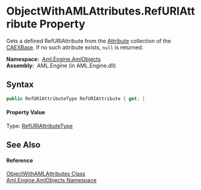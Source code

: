 ObjectWithAMLAttributes.RefURIAttribute Property
================================================
Gets a defined RefURIAttribute from the [Attribute][1] collection of the [CAEXBase][2]. If no such attribute exists, `null` is returned.

  **Namespace:**  [Aml.Engine.AmlObjects][3]  
  **Assembly:**  AML.Engine (in AML.Engine.dll)

Syntax
------

```csharp
public RefURIAttributeType RefURIAttribute { get; }
```

#### Property Value
Type: [RefURIAttributeType][4]

See Also
--------

#### Reference
[ObjectWithAMLAttributes Class][5]  
[Aml.Engine.AmlObjects Namespace][3]  

[1]: ../../Aml.Engine.CAEX/IObjectWithAttributes/Attribute.md
[2]: CAEXBase.md
[3]: ../README.md
[4]: ../RefURIAttributeType/README.md
[5]: README.md
[6]: https://www.automationml.org
[7]: ../../icons/logoShade.png